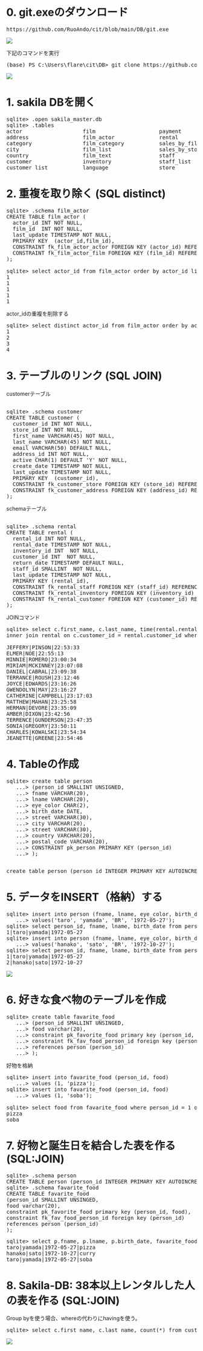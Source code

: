 # 0. git.exeのダウンロード

<pre>
https://github.com/RuoAndo/cit/blob/main/DB/git.exe
</pre>

<img src="git-exe.png">

下記のコマンドを実行
<pre>
(base) PS C:\Users\flare\cit\DB> git clone https://github.com/RuoAndo/cit.git
</pre>

<img src="git-clone.png">

# 1. sakila DBを開く

<pre>
sqlite> .open sakila_master.db
sqlite> .tables
actor                   film                    payment
address                 film_actor              rental
category                film_category           sales_by_film_category
city                    film_list               sales_by_store
country                 film_text               staff
customer                inventory               staff_list
customer_list           language                store
</pre>

# 2. 重複を取り除く (SQL distinct)

<pre>
sqlite> .schema film_actor
CREATE TABLE film_actor (
  actor_id INT NOT NULL,
  film_id  INT NOT NULL,
  last_update TIMESTAMP NOT NULL,
  PRIMARY KEY  (actor_id,film_id),
  CONSTRAINT fk_film_actor_actor FOREIGN KEY (actor_id) REFERENCES actor (actor_id) ON DELETE NO ACTION ON UPDATE CASCADE,
  CONSTRAINT fk_film_actor_film FOREIGN KEY (film_id) REFERENCES film (film_id) ON DELETE NO ACTION ON UPDATE CASCADE
);

sqlite> select actor_id from film_actor order by actor_id limit 5;
1
1
1
1
1
</pre>

actor_idの重複を削除する

<pre>
sqlite> select distinct actor_id from film_actor order by actor_id limit 5;
1
2
3
4
</pre>

# 3. テーブルのリンク (SQL JOIN)

customerテーブル
<pre> 
sqlite> .schema customer
CREATE TABLE customer (
  customer_id INT NOT NULL,
  store_id INT NOT NULL,
  first_name VARCHAR(45) NOT NULL,
  last_name VARCHAR(45) NOT NULL,
  email VARCHAR(50) DEFAULT NULL,
  address_id INT NOT NULL,
  active CHAR(1) DEFAULT 'Y' NOT NULL,
  create_date TIMESTAMP NOT NULL,
  last_update TIMESTAMP NOT NULL,
  PRIMARY KEY  (customer_id),
  CONSTRAINT fk_customer_store FOREIGN KEY (store_id) REFERENCES store (store_id) ON DELETE NO ACTION ON UPDATE CASCADE,
  CONSTRAINT fk_customer_address FOREIGN KEY (address_id) REFERENCES address (address_id) ON DELETE NO ACTION ON UPDATE CASCADE
);
</pre>

schemaテーブル
<pre> 
sqlite> .schema rental
CREATE TABLE rental (
  rental_id INT NOT NULL,
  rental_date TIMESTAMP NOT NULL,
  inventory_id INT  NOT NULL,
  customer_id INT  NOT NULL,
  return_date TIMESTAMP DEFAULT NULL,
  staff_id SMALLINT  NOT NULL,
  last_update TIMESTAMP NOT NULL,
  PRIMARY KEY (rental_id),
  CONSTRAINT fk_rental_staff FOREIGN KEY (staff_id) REFERENCES staff (staff_id) ,
  CONSTRAINT fk_rental_inventory FOREIGN KEY (inventory_id) REFERENCES inventory (inventory_id) ,
  CONSTRAINT fk_rental_customer FOREIGN KEY (customer_id) REFERENCES customer (customer_id)
);
</pre>

JOINコマンド
<pre>
sqlite> select c.first_name, c.last_name, time(rental.rental_date) rental_time from customer c 
inner join rental on c.customer_id = rental.customer_id where date(rental.rental_date) = '2005-06-14';

JEFFERY|PINSON|22:53:33
ELMER|NOE|22:55:13
MINNIE|ROMERO|23:00:34
MIRIAM|MCKINNEY|23:07:08
DANIEL|CABRAL|23:09:38
TERRANCE|ROUSH|23:12:46
JOYCE|EDWARDS|23:16:26
GWENDOLYN|MAY|23:16:27
CATHERINE|CAMPBELL|23:17:03
MATTHEW|MAHAN|23:25:58
HERMAN|DEVORE|23:35:09
AMBER|DIXON|23:42:56
TERRENCE|GUNDERSON|23:47:35
SONIA|GREGORY|23:50:11
CHARLES|KOWALSKI|23:54:34
JEANETTE|GREENE|23:54:46
</pre>

# 4. Tableの作成

<pre>
sqlite> create table person
   ...> (person_id SMALLINT UNSIGNED,
   ...> fname VARCHAR(20),
   ...> lname VARCHAR(20),
   ...> eye_color CHAR(2),
   ...> birth_date DATE,
   ...> street VARCHAR(30),
   ...> city VARCHAR(20),
   ...> street VARCHAR(30),
   ...> country VARCHAR(20),
   ...> postal_code VARCHAR(20),
   ...> CONSTRAINT pk_person PRIMARY KEY (person_id)
   ...> );
 </pre>

<pre>
create table person (person_id INTEGER PRIMARY KEY AUTOINCREMENT, fname VARCHAR(20), lname VARCHAR(20), eye_color CHAR(2), birth_date DATE, street VARCHAR(30), city VARCHAR(20), state VARCHAR(30), country VARCHAR(20), postal_code VARCHAR(20));
</pre>

# 5. データをINSERT（格納）する
<pre>
sqlite> insert into person (fname, lname, eye_color, birth_date)
   ...> values('taro', 'yamada', 'BR', '1972-05-27');
sqlite> select person_id, fname, lname, birth_date from person;
1|taro|yamada|1972-05-27
sqlite> insert into person (fname, lname, eye_color, birth_date)
   ...> values('hanako', 'sato', 'BR', '1972-10-27');
sqlite> select person_id, fname, lname, birth_date from person;
1|taro|yamada|1972-05-27
2|hanako|sato|1972-10-27
</pre>

<img src="insert.png">

# 6. 好きな食べ物のテーブルを作成

<pre>
sqlite> create table favarite_food
   ...> (person_id SMALLINT UNSINGED,
   ...> food varchar(20),
   ...> constraint pk_favorite_food primary key (person_id, food),
   ...> constraint fk_fav_food_person_id foreign key (person_id)
   ...> references person (person_id)
   ...> );
</pre>

好物を格納
<pre>
sqlite> insert into favarite_food (person_id, food)
   ...> values (1, 'pizza');
sqlite> insert into favarite_food (person_id, food)
   ...> values (1, 'soba');
   
sqlite> select food from favarite_food where person_id = 1 order by food;
pizza
soba
</pre>

# 7. 好物と誕生日を結合した表を作る (SQL:JOIN)

<pre>
sqlite> .schema person
CREATE TABLE person (person_id INTEGER PRIMARY KEY AUTOINCREMENT, fname VARCHAR(20), lname VARCHAR(20), eye_color CHAR(2), birth_date DATE, street VARCHAR(30), city VARCHAR(20), state VARCHAR(30), country VARCHAR(20), postal_code VARCHAR(20));
sqlite> .schema favarite_food
CREATE TABLE favarite_food
(person_id SMALLINT UNSINGED,
food varchar(20),
constraint pk_favorite_food primary key (person_id, food),
constraint fk_fav_food_person_id foreign key (person_id)
references person (person_id)
);
</pre>

<pre>
sqlite> select p.fname, p.lname, p.birth_date, favarite_food.food from person p inner join favarite_food on p.person_id = favarite_food.person_id;
taro|yamada|1972-05-27|pizza
hanako|sato|1972-10-27|curry
taro|yamada|1972-05-27|soba
</pre>

# 8. Sakila-DB: 38本以上レンタルした人の表を作る (SQL:JOIN)

Group byを使う場合、whereの代わりにhavingを使う。

<pre>
sqlite> select c.first_name, c.last_name, count(*) from customer c inner join rental r on c.customer_id = r.customer_id group by c.first_name, c.last_name having count(*) >=38;
</pre>

<img src="rental.png">





